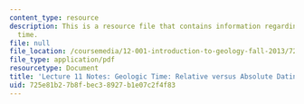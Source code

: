 ```yaml
---
content_type: resource
description: This is a resource file that contains information regarding geologic
  time.
file: null
file_location: /coursemedia/12-001-introduction-to-geology-fall-2013/725e81b27b8fbec38927b1e07c2f4f83_MIT12_001F13_Lec11Notes.pdf
file_type: application/pdf
resourcetype: Document
title: 'Lecture 11 Notes: Geologic Time: Relative versus Absolute Dating'
uid: 725e81b2-7b8f-bec3-8927-b1e07c2f4f83
---
```

